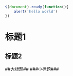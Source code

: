 ```javascript
$(document).ready(function(){
    alert('hello world')
})
```

<!--标题-->
标题1
======
标题2
-----
##大标题##
###小标题###
